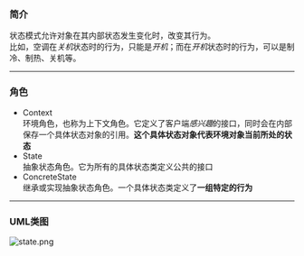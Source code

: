 ### 简介  
状态模式允许对象在其内部状态发生变化时，改变其行为。  
比如，空调在*关机*状态时的行为，只能是*开机*；而在*开机*状态时的行为，可以是制冷、制热、关机等。   

---

### 角色  

* Context  
环境角色，也称为上下文角色。它定义了客户端*感兴趣*的接口，同时会在内部保存一个具体状态对象的引用。**这个具体状态对象代表环境对象当前所处的状态**     
* State  
抽象状态角色。它为所有的具体状态类定义公共的接口  
* ConcreteState  
继承或实现抽象状态角色。一个具体状态类定义了**一组特定的行为**  

---

### UML类图   

![state.png](http://timd.cn/content/images/pictures/state.png)  
